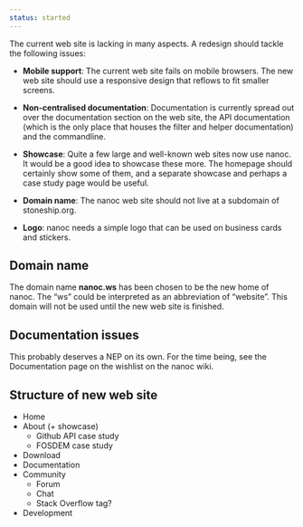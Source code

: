 ```yaml
--- 
status: started
--- 
```


The current web site is lacking in many aspects. A redesign should tackle the following issues:

* **Mobile support**: The current web site fails on mobile browsers. The new web site should use a responsive design that reflows to fit smaller screens.

* **Non-centralised documentation**: Documentation is currently spread out over the documentation section on the web site, the API documentation (which is the only place that houses the filter and helper documentation) and the commandline.

* **Showcase**: Quite a few large and well-known web sites now use nanoc. It would be a good idea to showcase these more. The homepage should certainly show some of them, and a separate showcase and perhaps a case study page would be useful.

* **Domain name**: The nanoc web site should not live at a subdomain of stoneship.org.

* **Logo**: nanoc needs a simple logo that can be used on business cards and stickers.

Domain name
-----------

The domain name **nanoc.ws** has been chosen to be the new home of nanoc. The “ws” could be interpreted as an abbreviation of “website”. This domain will not be used until the new web site is finished.

Documentation issues
--------------------

This probably deserves a NEP on its own. For the time being, see the Documentation page on the wishlist on the nanoc wiki.

Structure of new web site
-------------------------

* Home
* About (+ showcase)
	* Github API case study
	* FOSDEM case study
* Download
* Documentation
* Community
	* Forum
	* Chat
	* Stack Overflow tag?
* Development
